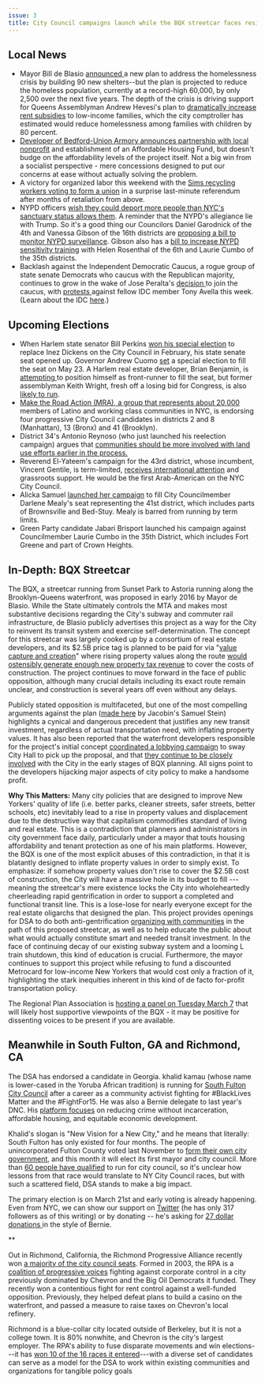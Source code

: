 ```yaml
---
issue: 3
title: City Council campaigns launch while the BQX streetcar faces resistance.
---
```


## Local News
-   Mayor Bill de Blasio [announced ](https://www.nytimes.com/2017/02/27/nyregion/new-york-mayor-de-blasio-homeless-shelters.html?_r=0)a new plan to address the homelessness crisis by building 90 new shelters--but the plan is projected to reduce the homeless population, currently at a record-high 60,000, by only 2,500 over the next five years. The depth of the crisis is driving support for Queens Assemblyman Andrew Hevesi's plan to [dramatically increase rent subsidies](https://www.nytimes.com/2017/03/02/nyregion/homeless-shelters-rent-subsidies.html) to low-income families, which the city comptroller has estimated would reduce homelessness among families with children by 80 percent.
-   [Developer of Bedford-Union Armory announces partnership with local nonprofit](http://ny.curbed.com/2017/3/1/14776940/crown-heights-armory-redevelopment-gentrification) and establishment of an Affordable Housing Fund, but doesn't budge on the affordability levels of the project itself. Not a big win from a socialist perspective - mere concessions designed to put our concerns at ease without actually solving the problem.
-   A victory for organized labor this weekend with the [Sims recycling workers voting to form a union](https://teamster.org/news/2017/03/recycling-workers-join-teamsters-union-vote) in a surprise last-minute referendum after months of retaliation from above.
-   NYPD officers [wish they could deport more people than NYC's sanctuary status allows them](http://nymag.com/daily/intelligencer/2017/02/nypd-union-head-cops-want-to-help-ice-deport-more-people.html). A reminder that the NYPD's allegiance lie with Trump. So it's a good thing our Councilors Daniel Garodnick of the 4th and Vanessa Gibson of the 16th districts are [proposing a bill to monitor NYPD surveillance](http://www.nydailynews.com/news/politics/pol-pushes-bill-nypd-unveil-high-tech-surveillance-tools-article-1.2985193). Gibson also has a [bill to increase NYPD sensitivity training](http://pix11.com/2017/03/01/brooklyn-council-members-propose-bill-for-new-sensitivity-training-for-nypd/) with Helen Rosenthal of the 6th and Laurie Cumbo of the 35th districts.
-   Backlash against the Independent Democratic Caucus, a rogue group of state senate Democrats who caucus with the Republican majority, continues to grow in the wake of Jose Peralta's [decision ](http://www.villagevoice.com/news/a-movement-grows-to-unseat-a-turncoat-queens-democrat-9636815)to join the caucus, with [protests ](http://queenstribune.com/dueling-protests-held-avellas-office/)against fellow IDC member Tony Avella this week. (Learn about the IDC [here](http://gothamist.com/2017/02/03/forget_it_dave_its_albany.php).)

## Upcoming Elections
-   When Harlem state senator Bill Perkins [won his special election](http://www.nydailynews.com/news/politics/state-sen-bill-perkins-wins-old-city-council-seat-article-1.2972899) to replace Inez Dickens on the City Council in February, his state senate seat opened up. Governor Andrew Cuomo [set](http://www.nystateofpolitics.com/2017/02/cuomo-sets-special-election-for-2-vacant-seats/) a special election to fill the seat on May 23. A Harlem real estate developer, Brian Benjamin, is [attempting ](http://www.politico.com/states/new-york/albany/story/2017/03/in-harlem-a-candidates-tries-connecting-the-establishment-and-newcomers-109928)to position himself as front-runner to fill the seat, but former assemblyman Keith Wright, fresh off a losing bid for Congress, is also [likely to run](http://www.villagevoice.com/content/printView/9701373).
-   [Make the Road Action (MRA), a group that represents about 20,000 ](http://www.gothamgazette.com/city/6775-community-group-endorses-four-women-of-color-for-open-city-council-seats)members of Latino and working class communities in NYC, is endorsing four progressive City Council candidates in districts 2 and 8 (Manhattan), 13 (Bronx) and 41 (Brooklyn).
-   District 34's Antonio Reynoso (who just launched his reelection campaign) argues that [communities should be more involved with land use efforts earlier in the process.](http://www.rpa.org/article/action-needed-to-counter-displacement-threat)
-   Reverend El-Yateem's campaign for the 43rd district, whose incumbent, Vincent Gentile, is term-limited, [receives international attention](https://www.alaraby.co.uk/english/society/2017/3/3/bethlehem-to-brooklyn-palestinian-americans-historic-run-for-nyc-council) and grassroots support. He would be the first Arab-American on the NYC City Council.
-   Alicka Samuel [launched her campaign](http://www.kingscountypolitics.com/samuel-brings-brownsville-unity-city-council-campaign-kickoff/?utm_source=Kings+County+Politics+Morning+Newsletter&utm_campaign=909723f7bb-EMAIL_CAMPAIGN_2017_03_03&utm_medium=email&utm_term=0_466a6c86df-909723f7bb-324330825) to fill City Councilmember Darlene Mealy's seat representing the 41st district, which includes parts of Brownsville and Bed-Stuy. Mealy is barred from running by term limits.
-   Green Party candidate Jabari Brisport launched his campaign against Councilmember Laurie Cumbo in the 35th District, which includes Fort Greene and part of Crown Heights.

## In-Depth: BQX Streetcar

The BQX, a streetcar running from Sunset Park to Astoria running along the Brooklyn-Queens waterfront, was proposed in early 2016 by Mayor de Blasio. While the State ultimately controls the MTA and makes most substantive decisions regarding the City's subway and commuter rail infrastructure, de Blasio publicly advertises this project as a way for the City to reinvent its transit system and exercise self-determination. The concept for this streetcar was largely cooked up by a consortium of real estate developers, and its $2.5B price tag is planned to be paid for via "[value capture and creation](http://www.gothamgazette.com/city/6325-a-closer-look-at-bqx-funding-plans)" where rising property values along the route [would ostensibly generate enough new property tax revenue](http://www.villagevoice.com/news/light-rail-s-dark-side-how-will-nyc-pay-for-the-bqx-9651734) to cover the costs of construction. The project continues to move forward in the face of public opposition, although many crucial details including its exact route remain unclear, and construction is several years off even without any delays.

Publicly stated opposition is multifaceted, but one of the most compelling arguments against the plan ([made here](https://www.jacobinmag.com/2016/02/de-blasio-streetcar-brooklyn-queens-gentrification-new-york-city-inequality/) by Jacobin's Samuel Stein) highlights a cynical and dangerous precedent that justifies any new transit investment, regardless of actual transportation need, with inflating property values. It has also been reported that the waterfront developers responsible for the project's initial concept [coordinated a lobbying campaign](http://www.nydailynews.com/news/politics/developers-planned-streetcar-route-donate-de-blasio-article-1.2906024) to sway City Hall to pick up the proposal, and that [they continue to be closely involved](https://nypost.com/2017/01/01/private-developers-running-discussions-over-brooklyn-queens-trolley/) with the City in the early stages of BQX planning. All signs point to the developers hijacking major aspects of city policy to make a handsome profit.

**Why This Matters:** Many city policies that are designed to improve New Yorkers' quality of life (i.e. better parks, cleaner streets, safer streets, better schools, etc) inevitably lead to a rise in property values and displacement due to the destructive way that capitalism commodifies standard of living and real estate. This is a contradiction that planners and administrators in city government face daily, particularly under a mayor that touts housing affordability and tenant protection as one of his main platforms. However, the BQX is one of the most explicit abuses of this contradiction, in that it is blatantly designed to inflate property values in order to simply exist. To emphasize: if somehow property values don't rise to cover the $2.5B cost of construction, the City will have a massive hole in its budget to fill --- meaning the streetcar's mere existence locks the City into wholeheartedly cheerleading rapid gentrification in order to support a completed and functional transit line. This is a lose-lose for nearly everyone except for the real estate oligarchs that designed the plan. This project provides openings for DSA to do both anti-gentrification [organizing with communities](http://www.brooklynpaper.com/stories/39/51/br-cb7-bqx-streetcar-meeting-2016-12-16-bk.html) in the path of this proposed streetcar, as well as to help educate the public about what would actually constitute smart and needed transit investment. In the face of continuing decay of our existing subway system and a looming L train shutdown, this kind of education is crucial. Furthermore, the mayor continues to support this project while refusing to fund a discounted Metrocard for low-income New Yorkers that would cost only a fraction of it, highlighting the stark inequities inherent in this kind of de facto for-profit transportation policy.

The Regional Plan Association is [hosting a panel on Tuesday March 7](http://www.rpa.org/event/streetcar-success-what-new-york-can-learn-from-other-cities) that will likely host supportive viewpoints of the BQX - it may be positive for dissenting voices to be present if you are available.

## Meanwhile in South Fulton, GA and Richmond, CA

The DSA has endorsed a candidate in Georgia. khalid kamau (whose name is lower-cased in the Yoruba African tradition) is running for [South Fulton City Council](http://www.khalidcares.com/bio.html) after a career as a community activist fighting for #BlackLives Matter and the #FightFor15. He was also a Bernie delegate to last year's DNC. His [platform focuses](http://www.khalidcares.com/platform.html) on reducing crime without incarceration, affordable housing, and equitable economic development.

Khalid's slogan is "New Vision for a New City," and he means that literally: South Fulton has only existed for four months. The people of unincorporated Fulton County voted last November to [form their own city government](http://www.ajc.com/news/local-govt--politics/voters-form-new-city-south-fulton-county/8jOTpXJb9KYkODHd9rfk9N/), and this month it will elect its first mayor and city council. More than [60 people have qualified](http://www.myajc.com/news/local-govt--politics/dozens-want-mayor-council-members-new-city-south-fulton/Xfg03xvSWMDKcjisf2HRCJ/) to run for city council, so it's unclear how lessons from that race would translate to NY City Council races, but with such a scattered field, DSA stands to make a big impact.

The primary election is on March 21st and early voting is already happening. Even from NYC, we can show our support on [Twitter](https://twitter.com/khalidCares) (he has only 317 followers as of this writing) or by donating -- he's asking for [27 dollar donations ](http://www.khalidcares.com/donate.html)in the style of Bernie.

**

Out in Richmond, California, the Richmond Progressive Alliance recently won [a majority of the city council seats](http://www.eastbaytimes.com/2016/11/10/richmond-progressive-alliance-sweeps-up-at-the-polls-rent-control-measure-passes/). Formed in 2003, the RPA is a [coalition of progressive voices](http://richmondprogressivealliance.net/index.html) fighting against corporate control in a city previously dominated by Chevron and the Big Oil Democrats it funded. They recently won a contentious fight for rent control against a well-funded opposition. Previously, they helped defeat plans to build a casino on the waterfront, and passed a measure to raise taxes on Chevron's local refinery.

Richmond is a blue-collar city located outside of Berkeley, but it is not a college town. It is 80% nonwhite, and Chevron is the city's largest employer. The RPA's ability to fuse disparate movements and win elections---it has [won 10 of the 16 races it entered](http://www.truth-out.org/opinion/item/39446-populist-coalition-beats-back-chevron-in-california-refinery-town)---with a diverse set of candidates can serve as a model for the DSA to work within existing communities and organizations for tangible policy goals
